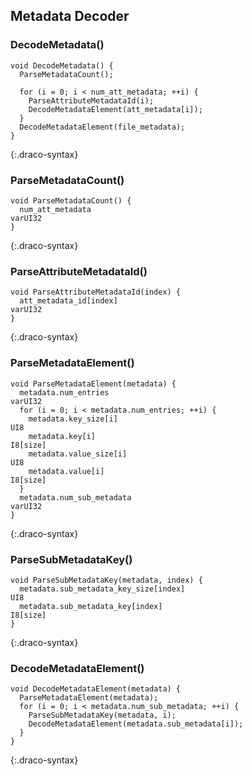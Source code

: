 ## Metadata Decoder

### DecodeMetadata()

~~~~~
void DecodeMetadata() {
  ParseMetadataCount();

  for (i = 0; i < num_att_metadata; ++i) {
    ParseAttributeMetadataId(i);
    DecodeMetadataElement(att_metadata[i]);
  }
  DecodeMetadataElement(file_metadata);
}
~~~~~
{:.draco-syntax}


### ParseMetadataCount()

~~~~~
void ParseMetadataCount() {
  num_att_metadata                                                                    varUI32
}
~~~~~
{:.draco-syntax}


### ParseAttributeMetadataId()

~~~~~
void ParseAttributeMetadataId(index) {
  att_metadata_id[index]                                                              varUI32
}
~~~~~
{:.draco-syntax}


### ParseMetadataElement()

~~~~~
void ParseMetadataElement(metadata) {
  metadata.num_entries                                                                varUI32
  for (i = 0; i < metadata.num_entries; ++i) {
    metadata.key_size[i]                                                              UI8
    metadata.key[i]                                                                   I8[size]
    metadata.value_size[i]                                                            UI8
    metadata.value[i]                                                                 I8[size]
  }
  metadata.num_sub_metadata                                                           varUI32
}
~~~~~
{:.draco-syntax}


### ParseSubMetadataKey()

~~~~~
void ParseSubMetadataKey(metadata, index) {
  metadata.sub_metadata_key_size[index]                                               UI8
  metadata.sub_metadata_key[index]                                                    I8[size]
}
~~~~~
{:.draco-syntax}


### DecodeMetadataElement()

~~~~~
void DecodeMetadataElement(metadata) {
  ParseMetadataElement(metadata);
  for (i = 0; i < metadata.num_sub_metadata; ++i) {
    ParseSubMetadataKey(metadata, i);
    DecodeMetadataElement(metadata.sub_metadata[i]);
  }
}
~~~~~
{:.draco-syntax}
